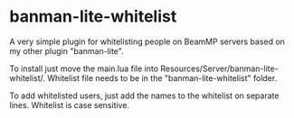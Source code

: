 # banman-lite-whitelist
A very simple plugin for whitelisting people on BeamMP servers based on my other plugin "banman-lite".

To install just move the main.lua file into Resources/Server/banman-lite-whitelist/. Whitelist file needs to be in the "banman-lite-whitelist" folder.

To add whitelisted users, just add the names to the whitelist on separate lines. Whitelist is case sensitive.
